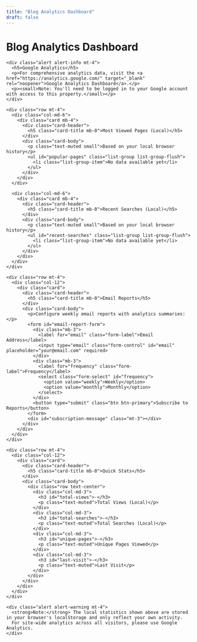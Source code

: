 ```yaml
---
title: "Blog Analytics Dashboard"
draft: false
---
```


<div id="analytics-dashboard">
  <div class="container">
    <h1>Blog Analytics Dashboard</h1>

    <div class="alert alert-info mt-4">
      <h5>Google Analytics</h5>
      <p>For comprehensive analytics data, visit the <a href="https://analytics.google.com/" target="_blank" rel="noopener">Google Analytics Dashboard</a>.</p>
      <p><small>Note: You'll need to be logged in to your Google account with access to this property.</small></p>
    </div>

    <div class="row mt-4">
      <div class="col-md-6">
        <div class="card mb-4">
          <div class="card-header">
            <h5 class="card-title mb-0">Most Viewed Pages (Local)</h5>
          </div>
          <div class="card-body">
            <p class="text-muted small">Based on your local browser history</p>
            <ul id="popular-pages" class="list-group list-group-flush">
              <li class="list-group-item">No data available yet</li>
            </ul>
          </div>
        </div>
      </div>

      <div class="col-md-6">
        <div class="card mb-4">
          <div class="card-header">
            <h5 class="card-title mb-0">Recent Searches (Local)</h5>
          </div>
          <div class="card-body">
            <p class="text-muted small">Based on your local browser history</p>
            <ul id="recent-searches" class="list-group list-group-flush">
              <li class="list-group-item">No data available yet</li>
            </ul>
          </div>
        </div>
      </div>
    </div>

    <div class="row mt-4">
      <div class="col-12">
        <div class="card">
          <div class="card-header">
            <h5 class="card-title mb-0">Email Reports</h5>
          </div>
          <div class="card-body">
            <p>Configure weekly email reports with analytics summaries:</p>
            <form id="email-report-form">
              <div class="mb-3">
                <label for="email" class="form-label">Email Address</label>
                <input type="email" class="form-control" id="email" placeholder="your@email.com" required>
              </div>
              <div class="mb-3">
                <label for="frequency" class="form-label">Frequency</label>
                <select class="form-select" id="frequency">
                  <option value="weekly">Weekly</option>
                  <option value="monthly">Monthly</option>
                </select>
              </div>
              <button type="submit" class="btn btn-primary">Subscribe to Reports</button>
            </form>
            <div id="subscription-message" class="mt-3"></div>
          </div>
        </div>
      </div>
    </div>

    <div class="row mt-4">
      <div class="col-12">
        <div class="card">
          <div class="card-header">
            <h5 class="card-title mb-0">Quick Stats</h5>
          </div>
          <div class="card-body">
            <div class="row text-center">
              <div class="col-md-3">
                <h3 id="total-views">-</h3>
                <p class="text-muted">Total Views (Local)</p>
              </div>
              <div class="col-md-3">
                <h3 id="total-searches">-</h3>
                <p class="text-muted">Total Searches (Local)</p>
              </div>
              <div class="col-md-3">
                <h3 id="unique-pages">-</h3>
                <p class="text-muted">Unique Pages Viewed</p>
              </div>
              <div class="col-md-3">
                <h3 id="last-visit">-</h3>
                <p class="text-muted">Last Visit</p>
              </div>
            </div>
          </div>
        </div>
      </div>
    </div>

    <div class="alert alert-warning mt-4">
      <strong>Note:</strong> The local statistics shown above are stored in your browser's localStorage and only reflect your own activity.
      For site-wide analytics across all visitors, please use Google Analytics.
    </div>
  </div>
</div>

<script>
// Dashboard JavaScript
(function() {
  'use strict';

  // Load and display popular pages
  function loadPopularPages() {
    try {
      const pageViews = JSON.parse(localStorage.getItem('osla_page_views') || '{}');
      const pages = Object.entries(pageViews)
        .map(([path, data]) => ({ path, ...data }))
        .sort((a, b) => b.views - a.views)
        .slice(0, 10);

      const listElement = document.getElementById('popular-pages');
      if (pages.length === 0) {
        listElement.innerHTML = '<li class="list-group-item">No data available yet</li>';
        return;
      }

      listElement.innerHTML = pages.map(page => `
        <li class="list-group-item d-flex justify-content-between align-items-center">
          <a href="${page.path}">${page.title || page.path}</a>
          <span class="badge bg-primary rounded-pill">${page.views} views</span>
        </li>
      `).join('');

      // Update quick stats
      const totalViews = pages.reduce((sum, page) => sum + page.views, 0);
      document.getElementById('total-views').textContent = totalViews;
      document.getElementById('unique-pages').textContent = pages.length;

      if (pages.length > 0 && pages[0].lastVisit) {
        const lastVisit = new Date(pages[0].lastVisit);
        document.getElementById('last-visit').textContent = lastVisit.toLocaleDateString();
      }
    } catch (e) {
      console.error('Failed to load popular pages:', e);
    }
  }

  // Load and display recent searches
  function loadRecentSearches() {
    try {
      const searches = JSON.parse(localStorage.getItem('osla_search_history') || '[]');
      const recentSearches = searches.slice(-10).reverse();

      const listElement = document.getElementById('recent-searches');
      if (recentSearches.length === 0) {
        listElement.innerHTML = '<li class="list-group-item">No data available yet</li>';
        return;
      }

      listElement.innerHTML = recentSearches.map(search => {
        const date = new Date(search.timestamp);
        return `
          <li class="list-group-item">
            <div class="d-flex justify-content-between align-items-center">
              <span><strong>${search.query}</strong></span>
              <span class="badge bg-secondary">${search.results} results</span>
            </div>
            <small class="text-muted">${date.toLocaleString()}</small>
          </li>
        `;
      }).join('');

      // Update total searches
      document.getElementById('total-searches').textContent = searches.length;
    } catch (e) {
      console.error('Failed to load recent searches:', e);
    }
  }

  // Handle email subscription form
  function setupEmailForm() {
    const form = document.getElementById('email-report-form');
    const messageDiv = document.getElementById('subscription-message');

    form.addEventListener('submit', async function(e) {
      e.preventDefault();

      const email = document.getElementById('email').value;
      const frequency = document.getElementById('frequency').value;

      try {
        const response = await fetch('/.netlify/functions/subscribe-analytics', {
          method: 'POST',
          headers: {
            'Content-Type': 'application/json',
          },
          body: JSON.stringify({ email, frequency })
        });

        if (response.ok) {
          messageDiv.innerHTML = '<div class="alert alert-success">Successfully subscribed to analytics reports!</div>';
          form.reset();
        } else {
          throw new Error('Subscription failed');
        }
      } catch (error) {
        messageDiv.innerHTML = '<div class="alert alert-danger">Failed to subscribe. Please ensure Netlify Functions are configured.</div>';
      }
    });
  }

  // Initialize dashboard
  function init() {
    loadPopularPages();
    loadRecentSearches();
    setupEmailForm();
  }

  // Run on DOM ready
  if (document.readyState === 'loading') {
    document.addEventListener('DOMContentLoaded', init);
  } else {
    init();
  }
})();
</script>
